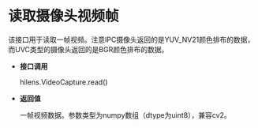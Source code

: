 # 读取摄像头视频帧<a name="hilens_05_0008"></a>

该接口用于读取一帧视频。注意IPC摄像头返回的是YUV\_NV21颜色排布的数据，而UVC类型的摄像头返回的是BGR颜色排布的数据。

-   **接口调用**

    hilens.VideoCapture.read\(\)

-   **返回值**

    一帧视频数据。参数类型为numpy数组（dtype为uint8），兼容cv2。


